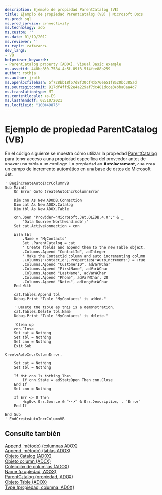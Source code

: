 ```yaml
---
description: Ejemplo de propiedad ParentCatalog (VB)
title: Ejemplo de propiedad ParentCatalog (VB) | Microsoft Docs
ms.prod: sql
ms.prod_service: connectivity
ms.technology: ado
ms.custom: ''
ms.date: 01/19/2017
ms.reviewer: ''
ms.topic: reference
dev_langs:
- VB
helpviewer_keywords:
- ParentCatalog property [ADOX], Visual Basic example
ms.assetid: 448bc850-7584-4c5f-89f3-5f4fee88b259
author: rothja
ms.author: jroth
ms.openlocfilehash: 5f728bb18f57d8f30cf4d576e651f8a20bc385ad
ms.sourcegitcommit: 917df4ffd22e4a229af7dc481dcce3ebba0aa4d7
ms.translationtype: MT
ms.contentlocale: es-ES
ms.lasthandoff: 02/10/2021
ms.locfileid: "100049875"
---
```

# <a name="parentcatalog-property-example-vb"></a>Ejemplo de propiedad ParentCatalog (VB)
En el código siguiente se muestra cómo utilizar la propiedad [ParentCatalog](./parentcatalog-property-adox.md) para tener acceso a una propiedad específica del proveedor antes de anexar una tabla a un catálogo. La propiedad es **AutoIncrement**, que crea un campo de incremento automático en una base de datos de Microsoft Jet.  
  
```  
' BeginCreateAutoIncrColumnVB  
Sub Main()  
    On Error GoTo CreateAutoIncrColumnError  
  
    Dim cnn As New ADODB.Connection  
    Dim cat As New ADOX.Catalog  
    Dim tbl As New ADOX.Table  
  
    cnn.Open "Provider='Microsoft.Jet.OLEDB.4.0';" & _  
        "Data Source='Northwind.mdb';"  
    Set cat.ActiveConnection = cnn  
  
    With tbl  
        .Name = "MyContacts"  
        Set .ParentCatalog = cat  
        ' Create fields and append them to the new Table object.  
        .Columns.Append "ContactId", adInteger  
        ' Make the ContactId column and auto incrementing column  
        .Columns("ContactId").Properties("AutoIncrement") = True  
        .Columns.Append "CustomerID", adVarWChar  
        .Columns.Append "FirstName", adVarWChar  
        .Columns.Append "LastName", adVarWChar  
        .Columns.Append "Phone", adVarWChar, 20  
        .Columns.Append "Notes", adLongVarWChar  
    End With  
  
    cat.Tables.Append tbl  
    Debug.Print "Table 'MyContacts' is added."  
  
    ' Delete the table as this is a demonstration.  
    cat.Tables.Delete tbl.Name  
    Debug.Print "Table 'MyContacts' is delete."  
  
    'Clean up  
    cnn.Close  
    Set cat = Nothing  
    Set tbl = Nothing  
    Set cnn = Nothing  
    Exit Sub  
  
CreateAutoIncrColumnError:  
  
    Set cat = Nothing  
    Set tbl = Nothing  
  
    If Not cnn Is Nothing Then  
        If cnn.State = adStateOpen Then cnn.Close  
    End If  
    Set cnn = Nothing  
  
    If Err <> 0 Then  
        MsgBox Err.Source & "-->" & Err.Description, , "Error"  
    End If  
  
End Sub  
' EndCreateAutoIncrColumnVB  
```  
  
## <a name="see-also"></a>Consulte también  
 [Append (método) (columnas ADOX)](./append-method-adox-columns.md)   
 [Append (método) (tablas ADOX)](./append-method-adox-tables.md)   
 [Objeto Catalog (ADOX)](./catalog-object-adox.md)   
 [Objeto column (ADOX)](./column-object-adox.md)   
 [Colección de columnas (ADOX)](./columns-collection-adox.md)   
 [Name (propiedad, ADOX)](./name-property-adox.md)   
 [ParentCatalog (propiedad, ADOX)](./parentcatalog-property-adox.md)   
 [Objeto Table (ADOX)](./table-object-adox.md)   
 [Type (propiedad, columna, ADOX)](./type-property-column-adox.md)